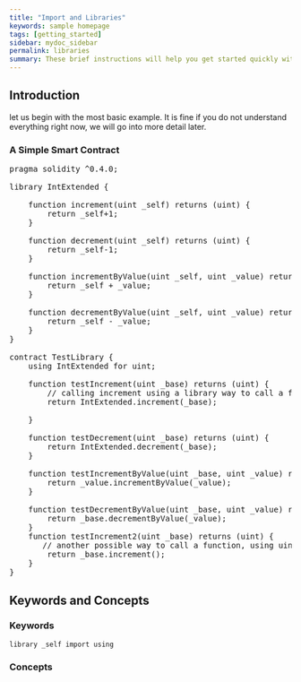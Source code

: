 ```yaml
---
title: "Import and Libraries"
keywords: sample homepage
tags: [getting_started]
sidebar: mydoc_sidebar
permalink: libraries
summary: These brief instructions will help you get started quickly with the solidity development.
---
```



## Introduction

let us begin with the most basic example. It is fine if you do not understand everything right now, we will go into more detail later.

### A Simple Smart Contract

<pre>
pragma solidity ^0.4.0;

library IntExtended {
    
    function increment(uint _self) returns (uint) {
        return _self+1;
    }
    
    function decrement(uint _self) returns (uint) {
        return _self-1;
    }
    
    function incrementByValue(uint _self, uint _value) returns (uint) {
        return _self + _value;
    }
    
    function decrementByValue(uint _self, uint _value) returns (uint) {
        return _self - _value;
    }
}

contract TestLibrary {
    using IntExtended for uint;
    
    function testIncrement(uint _base) returns (uint) {
        // calling increment using a library way to call a function, using uint parameter.
        return IntExtended.increment(_base);
      
    }
    
    function testDecrement(uint _base) returns (uint) {
        return IntExtended.decrement(_base);
    }
    
    function testIncrementByValue(uint _base, uint _value) returns (uint) {
        return _value.incrementByValue(_value);
    }
    
    function testDecrementByValue(uint _base, uint _value) returns (uint) {
        return _base.decrementByValue(_value);
    }
    function testIncrement2(uint _base) returns (uint) {
       // another possible way to call a function, using uint parameter.
        return _base.increment();
    }
}
</pre>

## Keywords and Concepts

### Keywords
``
 library
 _self
 import
 using
``

### Concepts



